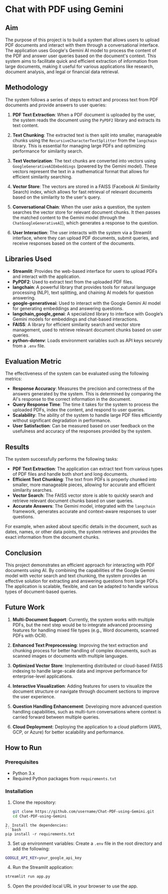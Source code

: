 # Chat with PDF using Gemini

## Aim

The purpose of this project is to build a system that allows users to upload PDF documents and interact with them through a conversational interface. The application uses Google's Gemini AI model to process the content of the PDF and answer user queries based on the document's context. This system aims to facilitate quick and efficient extraction of information from large documents, making it useful for various applications like research, document analysis, and legal or financial data retrieval.

## Methodology

The system follows a series of steps to extract and process text from PDF documents and provide answers to user queries:

1. **PDF Text Extraction**: When a PDF document is uploaded by the user, the system reads the document using the `PyPDF2` library and extracts its text content.

2. **Text Chunking**: The extracted text is then split into smaller, manageable chunks using the `RecursiveCharacterTextSplitter` from the `langchain` library. This is essential for managing large PDFs and optimizing performance for similarity search.

3. **Text Vectorization**: The text chunks are converted into vectors using `GoogleGenerativeAIEmbeddings` (powered by the Gemini model). These vectors represent the text in a mathematical format that allows for efficient similarity searching.

4. **Vector Store**: The vectors are stored in a FAISS (Facebook AI Similarity Search) index, which allows for fast retrieval of relevant documents based on the similarity to the user's query.

5. **Conversational Chain**: When the user asks a question, the system searches the vector store for relevant document chunks. It then passes the matched content to the Gemini model (through the `ChatGoogleGenerativeAI`), which generates a response to the question.

6. **User Interaction**: The user interacts with the system via a Streamlit interface, where they can upload PDF documents, submit queries, and receive responses based on the content of the documents.

## Libraries Used

- **Streamlit**: Provides the web-based interface for users to upload PDFs and interact with the application.
- **PyPDF2**: Used to extract text from the uploaded PDF files.
- **langchain**: A powerful library that provides tools for natural language processing (NLP), text splitting, and chaining AI models for question answering.
- **google-generativeai**: Used to interact with the Google Gemini AI model for generating embeddings and answering questions.
- **langchain_google_genai**: A specialized library to interface with Google’s Gemini models for embeddings and chat-based interactions.
- **FAISS**: A library for efficient similarity search and vector store management, used to retrieve relevant document chunks based on user queries.
- **python-dotenv**: Loads environment variables such as API keys securely from a `.env` file.

## Evaluation Metric

The effectiveness of the system can be evaluated using the following metrics:

- **Response Accuracy**: Measures the precision and correctness of the answers generated by the system. This is determined by comparing the AI's response to the correct information in the document.
- **Query Response Time**: The time it takes for the system to process the uploaded PDFs, index the content, and respond to user queries.
- **Scalability**: The ability of the system to handle large PDF files efficiently without significant degradation in performance.
- **User Satisfaction**: Can be measured based on user feedback on the usefulness and accuracy of the responses provided by the system.

## Results

The system successfully performs the following tasks:

- **PDF Text Extraction**: The application can extract text from various types of PDF files and handle both short and long documents.
- **Efficient Text Chunking**: The text from PDFs is properly chunked into smaller, more manageable pieces, allowing for accurate and efficient similarity searches.
- **Vector Search**: The FAISS vector store is able to quickly search and retrieve relevant document chunks based on user queries.
- **Accurate Answers**: The Gemini model, integrated with the `langchain` framework, generates accurate and context-aware responses to user questions.

For example, when asked about specific details in the document, such as dates, names, or other data points, the system retrieves and provides the exact information from the document chunks.

## Conclusion

This project demonstrates an efficient approach for interacting with PDF documents using AI. By combining the capabilities of the Google Gemini model with vector search and text chunking, the system provides an effective solution for extracting and answering questions from large PDFs. The application is scalable, flexible, and can be adapted to handle various types of document-based queries.

## Future Work

1. **Multi-Document Support**: Currently, the system works with multiple PDFs, but the next step would be to integrate advanced processing features for handling mixed file types (e.g., Word documents, scanned PDFs with OCR).
  
2. **Enhanced Text Preprocessing**: Improving the text extraction and chunking process for better handling of complex documents, such as scanned images or documents with multiple languages.
  
3. **Optimized Vector Store**: Implementing distributed or cloud-based FAISS indexing to handle large-scale data and improve performance for enterprise-level applications.

4. **Interactive Visualization**: Adding features for users to visualize the document structure or navigate through document sections to improve the user experience.

5. **Question Handling Enhancement**: Developing more advanced question handling capabilities, such as multi-turn conversations where context is carried forward between multiple queries.

6. **Cloud Deployment**: Deploying the application to a cloud platform (AWS, GCP, or Azure) for better scalability and performance.

## How to Run

### Prerequisites
- Python 3.x
- Required Python packages from `requirements.txt`
  
### Installation

1. Clone the repository:
   ```bash
   git clone https://github.com/username/Chat-PDF-using-Gemini.git
   cd Chat-PDF-using-Gemini
```
2. Install the dependencies:
```bash
pip install -r requirements.txt
```
3. Set up environment variables:
Create a ```.env``` file in the root directory and add the following:
```bash
GOOGLE_API_KEY=your_google_api_key
```
4. Run the Streamlit application:
```bash
streamlit run app.py
```
5. Open the provided local URL in your browser to use the app.
